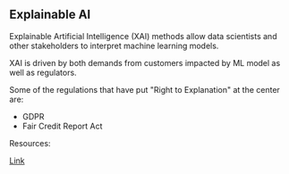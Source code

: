## Explainable AI

Explainable Artificial Intelligence (XAI) methods allow data scientists and other stakeholders to interpret machine learning models. 

XAI is driven by both demands from customers impacted by ML model as well as regulators.

Some of the regulations that have put "Right to Explanation" at the center are: 
- GDPR
- Fair Credit Report Act

Resources: 

[Link](https://github.com/slundberg/shap)

